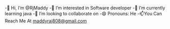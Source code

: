 -👋 Hi, I’m @RjMaddy
-👀 I’m interested in Software developer
-🌱 I’m currently learning java
-💞️ I’m looking to collaborate on 
-😄 Pronouns: He
-📫You Can Reach Me At maddyraj808@gmail.com
<!---
RjMaddy/RjMaddy is a ✨ special ✨ repository because its `README.md` (this file) appears on your GitHub profile.
You can click the Preview link to take a look at your changes.
--->

